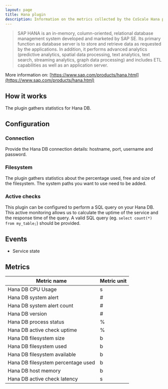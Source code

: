 ```yaml
---
layout: page
title: Hana plugin
description: Information on the metrics collected by the CoScale Hana plugin.
---
```


>  SAP HANA is an in-memory, column-oriented, relational database management system developed and marketed by SAP SE. Its primary function as database server is to store and retrieve data as requested by the applications. In addition, it performs advanced analytics (predictive analytics, spatial data processing, text analytics, text search, streaming analytics, graph data processing) and includes ETL capabilities as well as an application server.

More information on: [https://www.sap.com/products/hana.html](https://www.sap.com/products/hana.html)

## How it works

The plugin gathers statistics for Hana DB.

## Configuration

### Connection

Provide the Hana DB connection details: hostname, port, username and password.

### Filesystem

The plugin gathers statistics about the percentage used, free and size of the filesystem. The system paths you want to use need to be added.

### Active checks

This plugin can be configured to perform a SQL query on your Hana DB. This active monitoring allows us to calculate the uptime of the service and the response time of the query.
A valid SQL query (eg. `select count(*) from my_table;`) should be provided.

## Events

* Service state

## Metrics

| Metric name                        | Metric unit |
|------------------------------------|-------------|
| Hana DB CPU Usage                  | s           |
| Hana DB system alert               | #           |
| Hana DB system alert count         | #           |
| Hana DB version                    | #           |
| Hana DB process status             | %           |
| Hana DB active check uptime        | %           |
| Hana DB filesystem size            | b           |
| Hana DB filesystem used            | b           |
| Hana DB filesystem available       | b           |
| Hana DB filesystem percentage used | b           |
| Hana DB host memory                | b           |
| Hana DB active check latency       | s           |
